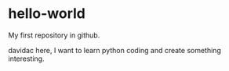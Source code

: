 # hello-world
My first repository in github.

davidac here, I want to learn python coding and create something interesting.
